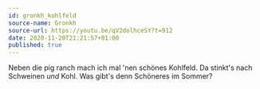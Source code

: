 ```yaml
---
id: gronkh_kohlfeld
source-name: Gronkh
source-url: https://youtu.be/qV2dolhceSY?t=912
date: 2020-11-20T21:21:57+01:00
published: true
---
```

Neben die pig ranch mach ich mal 'nen schönes Kohlfeld. Da stinkt's nach Schweinen *und* Kohl. Was gibt's denn Schöneres im Sommer?
